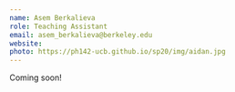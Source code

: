 ```yaml
---
name: Asem Berkalieva
role: Teaching Assistant
email: asem_berkalieva@berkeley.edu
website: 
photo: https://ph142-ucb.github.io/sp20/img/aidan.jpg
---
```


Coming soon!
